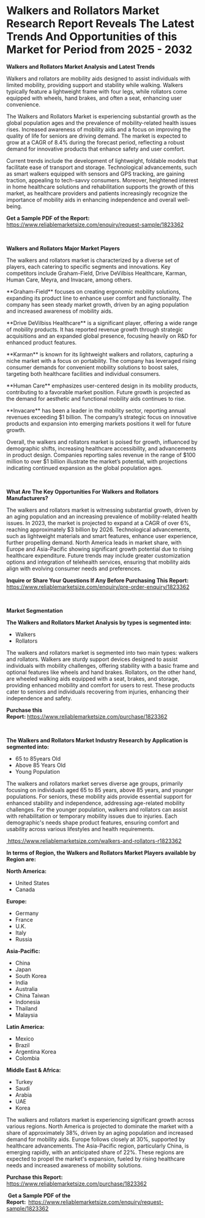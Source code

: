 <p><h1>Walkers and Rollators Market Research Report Reveals The Latest Trends And Opportunities of this Market for Period from 2025 - 2032</h1></p><p><strong>Walkers and Rollators Market Analysis and Latest Trends</strong></p>
<p><p>Walkers and rollators are mobility aids designed to assist individuals with limited mobility, providing support and stability while walking. Walkers typically feature a lightweight frame with four legs, while rollators come equipped with wheels, hand brakes, and often a seat, enhancing user convenience.</p><p>The Walkers and Rollators Market is experiencing substantial growth as the global population ages and the prevalence of mobility-related health issues rises. Increased awareness of mobility aids and a focus on improving the quality of life for seniors are driving demand. The market is expected to grow at a CAGR of 8.4% during the forecast period, reflecting a robust demand for innovative products that enhance safety and user comfort.</p><p>Current trends include the development of lightweight, foldable models that facilitate ease of transport and storage. Technological advancements, such as smart walkers equipped with sensors and GPS tracking, are gaining traction, appealing to tech-savvy consumers. Moreover, heightened interest in home healthcare solutions and rehabilitation supports the growth of this market, as healthcare providers and patients increasingly recognize the importance of mobility aids in enhancing independence and overall well-being.</p></p>
<p><strong>Get a Sample PDF of the Report:&nbsp;</strong> <a href="https://www.reliablemarketsize.com/enquiry/request-sample/1823362?utm_campaign=2281&utm_medium=2&utm_source=Github&utm_content=ia&utm_term=19042025&utm_id=walkers-and-rollators">https://www.reliablemarketsize.com/enquiry/request-sample/1823362</a></p>
<p>&nbsp;</p>
<p><strong>Walkers and Rollators Major Market Players</strong></p>
<p><p>The walkers and rollators market is characterized by a diverse set of players, each catering to specific segments and innovations. Key competitors include Graham-Field, Drive DeVilbiss Healthcare, Karman, Human Care, Meyra, and Invacare, among others. </p><p>**Graham-Field** focuses on creating ergonomic mobility solutions, expanding its product line to enhance user comfort and functionality. The company has seen steady market growth, driven by an aging population and increased awareness of mobility aids.</p><p>**Drive DeVilbiss Healthcare** is a significant player, offering a wide range of mobility products. It has reported revenue growth through strategic acquisitions and an expanded global presence, focusing heavily on R&D for enhanced product features.</p><p>**Karman** is known for its lightweight walkers and rollators, capturing a niche market with a focus on portability. The company has leveraged rising consumer demands for convenient mobility solutions to boost sales, targeting both healthcare facilities and individual consumers.</p><p>**Human Care** emphasizes user-centered design in its mobility products, contributing to a favorable market position. Future growth is projected as the demand for aesthetic and functional mobility aids continues to rise.</p><p>**Invacare** has been a leader in the mobility sector, reporting annual revenues exceeding $1 billion. The company’s strategic focus on innovative products and expansion into emerging markets positions it well for future growth.</p><p>Overall, the walkers and rollators market is poised for growth, influenced by demographic shifts, increasing healthcare accessibility, and advancements in product design. Companies reporting sales revenue in the range of $100 million to over $1 billion illustrate the market’s potential, with projections indicating continued expansion as the global population ages.</p></p>
<p>&nbsp;</p>
<p><strong>What Are The Key Opportunities For Walkers and Rollators Manufacturers?</strong></p>
<p><p>The walkers and rollators market is witnessing substantial growth, driven by an aging population and an increasing prevalence of mobility-related health issues. In 2023, the market is projected to expand at a CAGR of over 6%, reaching approximately $3 billion by 2026. Technological advancements, such as lightweight materials and smart features, enhance user experience, further propelling demand. North America leads in market share, with Europe and Asia-Pacific showing significant growth potential due to rising healthcare expenditure. Future trends may include greater customization options and integration of telehealth services, ensuring that mobility aids align with evolving consumer needs and preferences.</p></p>
<p><strong>Inquire or Share Your Questions If Any Before Purchasing This Report:</strong> <a href="https://www.reliablemarketsize.com/enquiry/pre-order-enquiry/1823362?utm_campaign=2281&utm_medium=2&utm_source=Github&utm_content=ia&utm_term=19042025&utm_id=walkers-and-rollators">https://www.reliablemarketsize.com/enquiry/pre-order-enquiry/1823362</a></p>
<p>&nbsp;</p>
<p><strong>Market Segmentation</strong></p>
<p><strong>The Walkers and Rollators Market Analysis by types is segmented into:</strong></p>
<p><ul><li>Walkers</li><li>Rollators</li></ul></p>
<p><p>The walkers and rollators market is segmented into two main types: walkers and rollators. Walkers are sturdy support devices designed to assist individuals with mobility challenges, offering stability with a basic frame and optional features like wheels and hand brakes. Rollators, on the other hand, are wheeled walking aids equipped with a seat, brakes, and storage, providing enhanced mobility and comfort for users to rest. These products cater to seniors and individuals recovering from injuries, enhancing their independence and safety.</p></p>
<p><strong>Purchase this Report:&nbsp;</strong><a href="https://www.reliablemarketsize.com/purchase/1823362?utm_campaign=2281&utm_medium=2&utm_source=Github&utm_content=ia&utm_term=19042025&utm_id=walkers-and-rollators">https://www.reliablemarketsize.com/purchase/1823362</a></p>
<p>&nbsp;</p>
<p><strong>The Walkers and Rollators Market Industry Research by Application is segmented into:</strong></p>
<p><ul><li>65 to 85years Old</li><li>Above 85 Years Old</li><li>Young Population</li></ul></p>
<p><p>The walkers and rollators market serves diverse age groups, primarily focusing on individuals aged 65 to 85 years, above 85 years, and younger populations. For seniors, these mobility aids provide essential support for enhanced stability and independence, addressing age-related mobility challenges. For the younger population, walkers and rollators can assist with rehabilitation or temporary mobility issues due to injuries. Each demographic's needs shape product features, ensuring comfort and usability across various lifestyles and health requirements.</p></p>
<p><a href="https://www.reliablemarketsize.com/walkers-and-rollators-r1823362?utm_campaign=2281&utm_medium=2&utm_source=Github&utm_content=ia&utm_term=19042025&utm_id=walkers-and-rollators">&nbsp;https://www.reliablemarketsize.com/walkers-and-rollators-r1823362</a></p>
<p><strong>In terms of Region, the Walkers and Rollators Market Players available by Region are:</strong></p>
<p>
    <p> <strong> North America: </strong>
        <ul>
            <li>United States</li>
            <li>Canada</li>
        </ul>
        </p> 
    <p> <strong> Europe: </strong>
        <ul>
            <li>Germany</li>
            <li>France</li>
            <li>U.K.</li>
            <li>Italy</li>
            <li>Russia</li>
        </ul>
        </p> 
    <p> <strong> Asia-Pacific: </strong>
        <ul>
            <li>China</li>
            <li>Japan</li>
            <li>South Korea</li>
            <li>India</li>
            <li>Australia</li>
            <li>China Taiwan</li>
            <li>Indonesia</li>
            <li>Thailand</li>
            <li>Malaysia</li>
        </ul>
        </p> 
    <p> <strong> Latin America: </strong>
        <ul>
            <li>Mexico</li>
            <li>Brazil</li>
            <li>Argentina Korea</li>
            <li>Colombia</li>
        </ul>
        </p> 
    <p> <strong> Middle East & Africa: </strong>
        <ul>
            <li>Turkey</li>
            <li>Saudi</li>
            <li>Arabia</li>
            <li>UAE</li>
            <li>Korea</li>
        </ul>
    </p>
    </p>
<p><p>The walkers and rollators market is experiencing significant growth across various regions. North America is projected to dominate the market with a share of approximately 38%, driven by an aging population and increased demand for mobility aids. Europe follows closely at 30%, supported by healthcare advancements. The Asia-Pacific region, particularly China, is emerging rapidly, with an anticipated share of 22%. These regions are expected to propel the market's expansion, fueled by rising healthcare needs and increased awareness of mobility solutions.</p></p>
<p><strong>Purchase this Report: </strong><a href="https://www.reliablemarketsize.com/purchase/1823362?utm_campaign=2281&utm_medium=2&utm_source=Github&utm_content=ia&utm_term=19042025&utm_id=walkers-and-rollators">https://www.reliablemarketsize.com/purchase/1823362</a></p>
<p>&nbsp;<strong>Get a Sample PDF of the Report:&nbsp;&nbsp;</strong><a href="https://www.reliablemarketsize.com/enquiry/request-sample/1823362?utm_campaign=2281&utm_medium=2&utm_source=Github&utm_content=ia&utm_term=19042025&utm_id=walkers-and-rollators">https://www.reliablemarketsize.com/enquiry/request-sample/1823362</a></p>
<p><strong></strong></p>
<p><p></p><p></p><p></p></p>